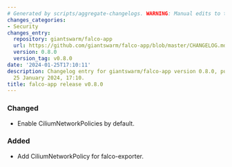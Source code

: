 ```yaml
---
# Generated by scripts/aggregate-changelogs. WARNING: Manual edits to this files will be overwritten.
changes_categories:
- Security
changes_entry:
  repository: giantswarm/falco-app
  url: https://github.com/giantswarm/falco-app/blob/master/CHANGELOG.md#080---2024-01-25
  version: 0.8.0
  version_tag: v0.8.0
date: '2024-01-25T17:10:11'
description: Changelog entry for giantswarm/falco-app version 0.8.0, published on
  25 January 2024, 17:10.
title: falco-app release v0.8.0
---
```


### Changed
- Enable CiliumNetworkPolicies by default.
### Added
- Add CiliumNetworkPolicy for falco-exporter.
